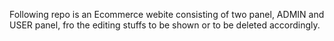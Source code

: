Following repo is an Ecommerce webite consisting of two panel, ADMIN and USER panel, fro the editing stuffs to be shown or to be deleted accordingly.
